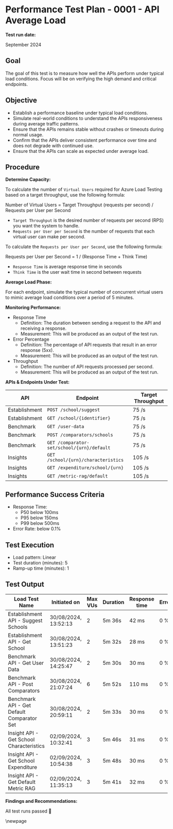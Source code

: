 ﻿# Performance Test Plan - 0001 - API Average Load

**Test run date:**

September 2024

## Goal

The goal of this test is to measure how well the APIs perform under typical load conditions. Focus will be on verifying the high demand and critical endpoints.

## Objective

- Establish a performance baseline under typical load conditions.
- Simulate real-world conditions to understand the APIs responsiveness during average traffic patterns.
- Ensure that the APIs remains stable without crashes or timeouts  during normal usage.
- Confirm that the APIs deliver consistent performance over time and does not degrade with continued use.
- Ensure that the APIs can scale as expected under average load.

## Procedure

**Determine Capacity:**

To calculate the number of `Virtual Users` required for Azure Load Testing based on a target throughput, use the following formula:

Number of Virtual Users = Target Throughput (requests per second) / Requests per User per Second

- `Target Throughput` is the desired number of requests per second (RPS) you want the system to handle.
- `Requests per User per Second` is the number of requests that each virtual user can make per second.

To calculate the `Requests per User per Second`, use the following formula:

Requests per User per Second = 1 / (Response Time + Think Time)

- `Response Time` is average response time in seconds
- `Think Time` is the user wait time in second between requests

**Average Load Phase:**

For each endpoint, simulate the typical number of concurrent virtual users to mimic average load conditions over a period of 5 minutes.

**Monitoring Performance:**

- Response Time
  - Definition: The duration between sending a request to the API and receiving a response.
  - Measurement: This will be produced as an output of the test run.
- Error Percentage
  - Definition: The percentage of API requests that result in an error response (5xx).
  - Measurement: This will be produced as an output of the test run.
- Throughput
  - Definition: The number of API requests processed per second.
  - Measurement: This will be produced as an output of the test run.

**APIs & Endpoints Under Test:**

| API           | Endpoint                                   | Target Throughput |
|---------------|--------------------------------------------|-------------------|
| Establishment | `POST /school/suggest`                     | 75 /s             |
| Establishment | `GET /school/{identifier}`                 | 75 /s             |
| Benchmark     | `GET /user-data`                           | 75 /s             |
| Benchmark     | `POST /comparators/schools`                | 75 /s             |
| Benchmark     | `GET /comparator-set/school/{urn}/default` | 75 /s             |
| Insights      | `GET /school/{urn}/characteristics`        | 105 /s            |
| Insights      | `GET /expenditure/school/{urn}`            | 105 /s            |
| Insights      | `GET /metric-rag/default`                  | 105 /s            |

## Performance Success Criteria

- Response Time:
  - P50 below 100ms
  - P95 below 150ms
  - P99 below 500ms
- Error Rate:  below 0.1%

## Test Execution

- Load pattern: Linear
- Test duration (minutes): 5
- Ramp-up time (minutes): 1

## Test Output

<!-- take care with final separator line in piped table, as pandoc uses this for relative column widths -->
| Load Test Name                             | Initiated on         | Max VUs | Duration | Response time | Errors | Throughput | Result                                                                                                                                                                                                                                                                                                                                                                     |
|--------------------------------------------|----------------------|---------|----------|---------------|--------|------------|----------------------------------------------------------------------------------------------------------------------------------------------------------------------------------------------------------------------------------------------------------------------------------------------------------------------------------------------------------------------------|
| Establishment API - Suggest Schools        | 30/08/2024, 13:52:13 | 2       | 5m 36s   | 42 ms         | 0 %    | 62.57 /s   | [✅ Passed](https://portal.azure.com/#blade/Microsoft_Azure_CloudNativeTesting/NewReport/resourceId/%2Fsubscriptions%2Fa5c0a8d7-a54d-4a6d-ab79-4ca64a3b750f%2Fresourcegroups%2Fs198t01-ebis-perf-tests%2Fproviders%2Fmicrosoft.loadtestservice%2Floadtests%2Fs198t01-load-tests/testId/c5e6f0a9-6512-4d8b-b0ca-8c6ac86a2050/testRunId/0bff3c63-0302-4d60-bfeb-e882a2ea2060) |
| Establishment API - Get School             | 30/08/2024, 13:51:23 | 2       | 5m 32s   | 28 ms         | 0 %    | 82.35 /s   | [✅ Passed](https://portal.azure.com/#blade/Microsoft_Azure_CloudNativeTesting/NewReport/resourceId/%2Fsubscriptions%2Fa5c0a8d7-a54d-4a6d-ab79-4ca64a3b750f%2Fresourcegroups%2Fs198t01-ebis-perf-tests%2Fproviders%2Fmicrosoft.loadtestservice%2Floadtests%2Fs198t01-load-tests/testId/d7f8fc2f-870c-4166-8958-3633a07e4007/testRunId/0bff3c63-0302-4d60-bfeb-e882a2ea204a) |
| Benchmark API - Get User Data              | 30/08/2024, 14:25:47 | 2       | 5m 30s   | 30 ms         | 0 %    | 77.63 /s   | [✅ Passed](https://portal.azure.com/#blade/Microsoft_Azure_CloudNativeTesting/NewReport/resourceId/%2Fsubscriptions%2Fa5c0a8d7-a54d-4a6d-ab79-4ca64a3b750f%2Fresourcegroups%2Fs198t01-ebis-perf-tests%2Fproviders%2Fmicrosoft.loadtestservice%2Floadtests%2Fs198t01-load-tests/testId/2136802a-1ecf-4277-bf8f-d72ff72ab0e7/testRunId/2136802a-1ecf-4277-bf8f-d72ff72ab114) |
| Benchmark API - Post Comparators           | 30/08/2024, 21:07:24 | 6       | 5m 52s   | 110 ms        | 0 %    | 69.61 /s   | [✅ Passed](https://portal.azure.com/#blade/Microsoft_Azure_CloudNativeTesting/NewReport/resourceId/%2Fsubscriptions%2Fa5c0a8d7-a54d-4a6d-ab79-4ca64a3b750f%2Fresourcegroups%2Fs198t01-ebis-perf-tests%2Fproviders%2Fmicrosoft.loadtestservice%2Floadtests%2Fs198t01-load-tests/testId/8daea33b-ffae-41d5-8790-ae77a36f1033/testRunId/ba8041df-c0e5-4007-bcad-51c53c579054) |
| Benchmark API - Get Default Comparator Set | 30/08/2024, 20:59:11 | 2       | 5m 33s   | 30 ms         | 0 %    | 76.35 /s   | [✅ Passed](https://portal.azure.com/#blade/Microsoft_Azure_CloudNativeTesting/NewReport/resourceId/%2Fsubscriptions%2Fa5c0a8d7-a54d-4a6d-ab79-4ca64a3b750f%2Fresourcegroups%2Fs198t01-ebis-perf-tests%2Fproviders%2Fmicrosoft.loadtestservice%2Floadtests%2Fs198t01-load-tests/testId/49627d01-559a-4e73-9313-649e2602906e/testRunId/13617169-5b76-4f40-8eff-f8467b6c306e) |
| Insight API - Get School Characteristics   | 02/09/2024, 10:32:41 | 3       | 5m 46s   | 31 ms         | 0 %    | 120.86 /s  | [✅ Passed](https://portal.azure.com/#blade/Microsoft_Azure_CloudNativeTesting/NewReport/resourceId/%2Fsubscriptions%2Fa5c0a8d7-a54d-4a6d-ab79-4ca64a3b750f%2Fresourcegroups%2Fs198t01-ebis-perf-tests%2Fproviders%2Fmicrosoft.loadtestservice%2Floadtests%2Fs198t01-load-tests/testId/e21fdb84-7dbb-406c-9fb8-cc2f44144008/testRunId/bd85629a-1327-4ea6-b566-fff5cc988066) |
| Insight API - Get School Expenditure       | 02/09/2024, 10:54:38 | 3       | 5m 48s   | 30 ms         | 0 %    | 119.87 /s  | [✅ Passed](https://portal.azure.com/#blade/Microsoft_Azure_CloudNativeTesting/NewReport/resourceId/%2Fsubscriptions%2Fa5c0a8d7-a54d-4a6d-ab79-4ca64a3b750f%2Fresourcegroups%2Fs198t01-ebis-perf-tests%2Fproviders%2Fmicrosoft.loadtestservice%2Floadtests%2Fs198t01-load-tests/testId/bd85629a-1327-4ea6-b566-fff5cc9882b7/testRunId/bd85629a-1327-4ea6-b566-fff5cc9882d5) |
| Insight API - Get Default Metric RAG       | 02/09/2024, 11:35:13 | 3       | 5m 41s   | 32 ms         | 0 %    | 114.57 /s  | [✅ Passed](https://portal.azure.com/#blade/Microsoft_Azure_CloudNativeTesting/NewReport/resourceId/%2Fsubscriptions%2Fa5c0a8d7-a54d-4a6d-ab79-4ca64a3b750f%2Fresourcegroups%2Fs198t01-ebis-perf-tests%2Fproviders%2Fmicrosoft.loadtestservice%2Floadtests%2Fs198t01-load-tests/testId/4b81ce6f-94bc-4476-b0b3-4d6246943037/testRunId/5eb66cee-ac1a-4210-860e-2593420ee010) |

**Findings and Recommendations:**

All test runs passed 💯

<!-- Leave the rest of this page blank -->
\newpage
